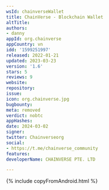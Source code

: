 ```yaml
---
wsId: chainverseWallet
title: ChainVerse - Blockchain Wallet
altTitle: 
authors:
- danny
appId: org.chainverse
appCountry: vn
idd: '1599251997'
released: 2022-01-21
updated: 2023-03-23
version: '1.6'
stars: 5
reviews: 9
website: 
repository: 
issue: 
icon: org.chainverse.jpg
bugbounty: 
meta: removed
verdict: nobtc
appHashes: 
date: 2024-03-02
signer: 
twitter: Chainverseorg
social:
- https://t.me/chainverse_community
features: 
developerName: CHAINVERSE PTE. LTD

---
```


{% include copyFromAndroid.html %}

